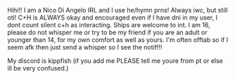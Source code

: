 Hihi!! I am a Nico Di Angelo IRL and I use he/hymn prns! Always iwc, but still oti!
C+H is ALWAYS okay and encouraged even if I have dni in my user, I dont count silent c+h as interacting. Ships are welcome to int.
I am 16, please do not whisper me or try to be my friend if you are an adult or younger than 14, for my own comfort as well as yours.
I'm often offtab so if I seem afk then just send a whisper so I see the notif!!!

My discord is kippfish (if you add me PLEASE tell me youre from pt or else ill be very confused.)
